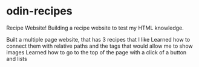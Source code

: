 # odin-recipes
Recipe Website!
Building a recipe website to test my HTML knowledge.

Built a multiple page website, that has 3 recipes that I like
Learned how to connect them with relative paths and the tags that would allow me to show images
Learned how to go to the top of the page with a click of a button and lists